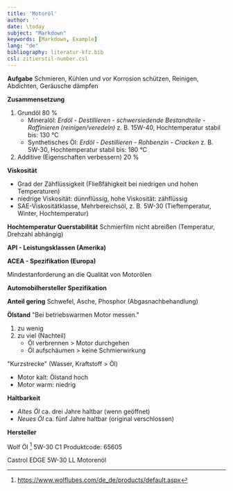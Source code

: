 ```yaml
---
title: 'Motoröl'
author: ''
date: \today
subject: "Markdown"
keywords: [Markdown, Example]
lang: "de"
bibliography: literatur-kfz.bib 
csl: zitierstil-number.csl
---
```

<!---------------------------
Referenzen: 
Quelle: [(at)monk:2014:raspberry]

Einheiten: $5~cm$, $\cdot$, $\cdots$, $\Omega$
$100^\circ\text{C}$  > 100◦C
$80~\%$           > 80 %

Fussnote [^1]        
[^1]: <https://bw-ju.de/>    > \footnote{\url{https://bw-ju.de/}} 

![Logo](images/logo.pdf){width=60%}

Bild vgl. abb.    > (\autoref{fig:bild}). 
Tabelle vgl. tab. > (\autoref{tab:tabellen}). 
Kapitel vgl. kap. > (\autoref{sec:zusammenfassung}). 
Code vgl. code.   > (\autoref{code:halloweltex}). 

<https://bw-ju.de/> > \url{https://bw-ju.de/} 

+------------------------------+
Dozent: Marc Limburg
Thema: Motoröl
Fachbuch ([@brand:2020:fachkundeKfz] S. 242)
#
## 
ju 15-01-22
+------------------------------>

**Aufgabe**
Schmieren, Kühlen und vor Korrosion schützen, Reinigen, Abdichten, Geräusche dämpfen

**Zusammensetzung**

1) Grundöl $80~\%$
    - Mineralöl: *Erdöl - Destillieren - schwersiedende Bestandteile - Raffinieren (reinigen/veredeln)* z. B. 15W-40, Hochtemperatur stabil bis: 130 °C
    - Synthetisches Öl: *Erdöl - Destillieren - Rohbenzin - Cracken* z. B. 5W-30, Hochtemperatur stabil bis: 180 °C
2) Additive (Eigenschaften verbessern) $20~\%$

**Viskosität** 

- Grad der Zähflüssigkeit (Fließfähigkeit bei niedrigen und hohen Temperaturen)
- niedrige Viskosität: dünnflüssig, hohe Viskosität: zähflüssig
- SAE-Viskositätklasse, Mehrbereichsöl, z. B. 5W-30 (Tieftemperatur, Winter, Hochtemperatur)

**Hochtemperatur Querstabilität** Schmierfilm nicht abreißen (Temperatur, Drehzahl abhängig)

**API - Leistungsklassen (Amerika)**

**ACEA - Spezifikation (Europa)**

Mindestanforderung an die Qualität von Motorölen

**Automobilhersteller Spezifikation**

**Anteil gering** Schwefel, Asche, Phosphor (Abgasnachbehandlung)

**Ölstand** "Bei betriebswarmen Motor messen."

1) zu wenig 
2) zu viel (Nachteil)
   - Öl verbrennen > Motor durchgehen 
   - Öl aufschäumen > keine Schmierwirkung

"Kurzstrecke" (Wasser, Kraftstoff > Öl) 

- Motor kalt: Ölstand hoch
- Motor warm: niedrig

**Haltbarkeit**

- *Altes Öl* ca. drei Jahre haltbar (wenn geöffnet) 
- *Neues Öl* ca. fünf Jahre haltbar (original verschlossen)

**Hersteller** 

Wolf Öl [^1] 5W-30 C1 Produktcode: 65605

Castrol EDGE 5W-30 LL Motorenöl

[^1]: <https://www.wolflubes.com/de_de/products/default.aspx>
